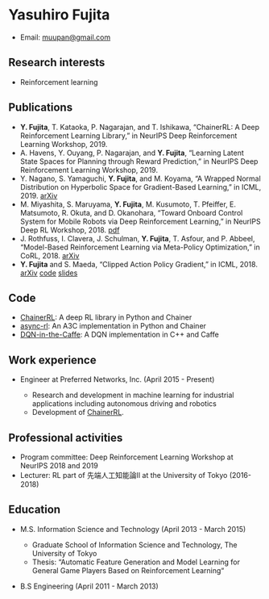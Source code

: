 # Yasuhiro Fujita

- Email: muupan@gmail.com

## Research interests

- Reinforcement learning

## Publications

- **Y. Fujita**, T. Kataoka, P. Nagarajan, and T. Ishikawa, “ChainerRL: A Deep Reinforcement Learning Library,” in NeurIPS Deep Reinforcement Learning Workshop, 2019.
- A. Havens, Y. Ouyang, P. Nagarajan, and **Y. Fujita**, “Learning Latent State Spaces for Planning through Reward Prediction,” in NeurIPS Deep Reinforcement Learning Workshop, 2019.
- Y. Nagano, S. Yamaguchi, **Y. Fujita**, and M. Koyama, “A Wrapped Normal Distribution on Hyperbolic Space for Gradient-Based Learning,” in ICML, 2019. [arXiv](https://arxiv.org/abs/1902.02992)
- M. Miyashita, S. Maruyama, **Y. Fujita**, M. Kusumoto, T. Pfeiffer, E. Matsumoto, R. Okuta, and D. Okanohara, “Toward Onboard Control System for Mobile Robots via Deep Reinforcement Learning,” in NeurIPS Deep RL Workshop, 2018. [pdf](https://drive.google.com/open?id=0B_utB5Y8Y6D5d0NFZ25CdGluRDVGTlVyMHh2Q1g4NXZNbTJJ)
- J. Rothfuss, I. Clavera, J. Schulman, **Y. Fujita**, T. Asfour, and P. Abbeel, “Model-Based Reinforcement Learning via Meta-Policy Optimization,” in CoRL, 2018. [arXiv](https://arxiv.org/abs/1809.05214)
- **Y. Fujita** and S. Maeda, “Clipped Action Policy Gradient,” in ICML, 2018. [arXiv](https://arxiv.org/abs/1802.07564) [code](https://github.com/pfnet-research/capg) [slides](https://www.slideshare.net/mooopan/clipped-action-policy-gradient-107793858)

## Code

- [ChainerRL](https://github.com/chainer/chainerrl): A deep RL library in Python and Chainer
- [async-rl](https://github.com/muupan/async-rl): An A3C implementation in Python and Chainer
- [DQN-in-the-Caffe](https://github.com/muupan/dqn-in-the-caffe): A DQN implementation in C++ and Caffe

## Work experience

- Engineer at Preferred Networks, Inc. (April 2015 - Present)

  - Research and development in machine learning for industrial applications including autonomous driving and robotics
  - Development of [ChainerRL](https://github.com/chainer/chainerrl).
  
## Professional activities

- Program committee: Deep Reinforcement Learning Workshop at NeurIPS 2018 and 2019
- Lecturer: RL part of 先端人工知能論II at the University of Tokyo (2016-2018)

## Education

- M.S. Information Science and Technology (April 2013 - March 2015)

  - Graduate School of Information Science and Technology, The University of Tokyo
  - Thesis: “Automatic Feature Generation and Model Learning for General Game Players Based on Reinforcement Learning“
  
- B.S Engineering (April 2011 - March 2013)
